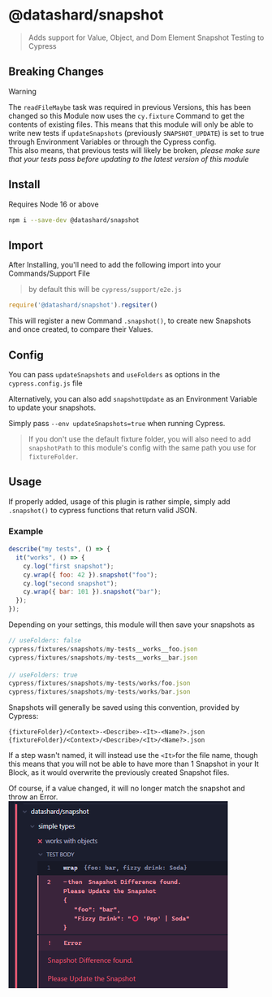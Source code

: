 # @datashard/snapshot

> Adds support for Value, Object, and Dom Element Snapshot Testing to Cypress

## Breaking Changes
> [!WARNING]
The `readFileMaybe` task was required in previous Versions, this has been changed so this Module now uses the `cy.fixture` Command to get the contents of existing files. This means that this module will only be able to write new tests if `updateSnapshots` (previously `SNAPSHOT_UPDATE`) is set to true through Environment Variables or through the Cypress config.
\
This also means, that previous tests will likely be broken, *please make sure that your tests pass before updating to the latest version of this module*  

## Install
Requires Node 16 or above

```sh
npm i --save-dev @datashard/snapshot
```

## Import
After Installing, you'll need to add the following import into your Commands/Support File
> by default this will be `cypress/support/e2e.js`

```js
require('@datashard/snapshot').regsiter()
```

This will register a new Command `.snapshot()`, to create new Snapshots and once created, to compare their Values.

## Config
You can pass `updateSnapshots` and `useFolders` as options in the `cypress.config.js` file

<!-- ![Example Settings for the Module](./.github/assets/config.png) -->

Alternatively, you can also add `snapshotUpdate` as an Environment Variable to update your snapshots.

Simply pass `--env updateSnapshots=true` when running Cypress.

> If you don't use the default fixture folder, you will also need to add `snapshotPath` to this module's config with the same path you use for `fixtureFolder`.

## Usage

If properly added, usage of this plugin is rather simple, simply add `.snapshot()` to cypress functions that return valid JSON.

### Example
```js
describe("my tests", () => {
  it("works", () => {
    cy.log("first snapshot");
    cy.wrap({ foo: 42 }).snapshot("foo");
    cy.log("second snapshot");
    cy.wrap({ bar: 101 }).snapshot("bar");
  });
});
```

Depending on your settings, this module will then save your snapshots as
```ts
// useFolders: false
cypress/fixtures/snapshots/my-tests__works__foo.json
cypress/fixtures/snapshots/my-tests__works__bar.json

// useFolders: true
cypress/fixtures/snapshots/my-tests/works/foo.json
cypress/fixtures/snapshots/my-tests/works/bar.json

```

Snapshots will generally be saved using this convention, provided by Cypress:

```
{fixtureFolder}/<Context>-<Describe>-<It>-<Name?>.json
{fixtureFolder}/<Context>/<Describe>/<It>/<Name?>.json
```

If a step wasn't named, it will instead use the `<It>`for the file name, though this means that you will not be able to have more than 1 Snapshot in your It Block, as it would overwrite the previously created Snapshot files.


Of course, if a value changed, it will no longer match the snapshot and throw an Error.
![](./.github/assets/Error.png)